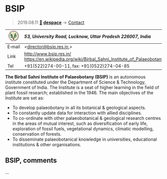 # BSIP
> 2019.08.11 **[🚀](../index/index.md) [despace](index.md)** → [Contact](contact.md)

|[![](f/contact/b/bsip_logo1_thumb.jpg)](f/contact/b/bsip_logo1.png)|*53, University Road, Lucknow, Uttar Pradesh 226007, India*|
|:--|:--|
|E‑mail| <director@bsip.res.in,> |
|Link| <http://www.bsip.res.in/><br> <https://en.wikipedia.org/wiki/Birbal_Sahni_Institute_of_Palaeobotany> |
|Tel| +91(522)274-00-11, fax: +91(0522)274-04-85 |

**The Birbal Sahni Institute of Palaeobotany (BSIP)** is an autonomous institute constituted under the Department of Science & Technology, Government of India. The Institute is a seat of higher learning in the field of plant fossil research; established in the 1946. The main objectives of the Institute are set as:

   - To develop palaeobotany in all its botanical & geological aspects.
   - To constantly update data for interaction with allied disciplines.
   - To co-ordinate with other palaeobotanical & geological research centres in the areas of mutual interest, such as diversification of early life, exploration of fossil fuels, vegetational dynamics, climatic modelling, conservation of forests.
   - To disseminate palaeobotanical knowledge in universities, educational institutions & other organisations.


<p style="page-break-after:always"> </p>

## BSIP, comments

…

